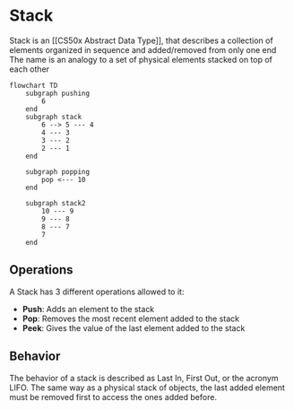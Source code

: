 # Stack
Stack is an [[CS50x Abstract Data Type]], that describes a collection of elements organized in sequence and added/removed from only one end
The name is an analogy to a set of physical elements stacked on top of each other

```mermaid
flowchart TD
    subgraph pushing
        6 
    end
    subgraph stack
        6 --> 5 --- 4
        4 --- 3
        3 --- 2
        2 --- 1
    end

    subgraph popping
        pop <--- 10
    end

    subgraph stack2
        10 --- 9
        9 --- 8  
        8 --- 7  
        7 
    end

```

## Operations
A Stack has 3 different operations allowed to it: 
- **Push**: Adds an element to the stack
- **Pop**: Removes the most recent element added to the stack
- **Peek**: Gives the value of the last element added to the stack


## Behavior
The behavior of a stack is described as Last In, First Out, or the acronym LIFO. The same way as a physical stack of objects, the last added element must be removed first to access the ones added before.


